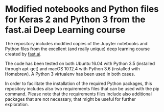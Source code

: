 # Modified notebooks and Python files for Keras 2 and Python 3 from the fast.ai Deep Learning course
The repository includes modified copies of the Jupyter notebooks and Python files from the excellent (and really unique)
deep learning course created by [fast.ai](http://course.fast.ai).

The code has been tested on both Ubuntu 16.04 with Python 3.5 (installed through apt-get) and
macOS 10.12.4 with Python 3.6 (installed with Homebrew). A Python 3 virtualenv has been used in both cases.

In order to facilitate the installation of the required Python packages, this repository includes 
also two requirements files that can be used with the pip command.
Please note that the requirements files include also additional packages that are not necessary,
that might be useful for further exploration.
